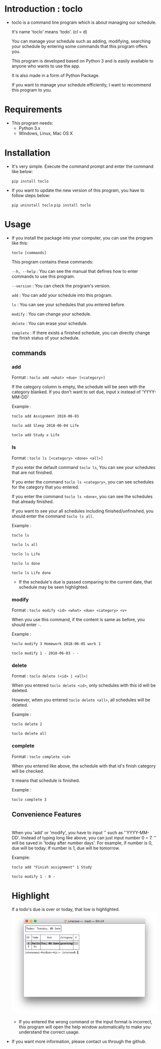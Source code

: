 # Introduction : toclo
- toclo is a command line program which is about managing our schedule.

  It's name 'toclo' means 'todo'. (cl = d)

  You can manage your schedule such as adding, modifying, searching your schedule by entering some commands that this program offers you.

  This program is developed based on Python 3 and is easily available to anyone
  who wants to use the app.

  It is also made in a form of Python Package.

  If you want to manage your schedule efficiently, I want to recommend this program to you.

# Requirements
- This program needs:
  - Python 3.x
  - Windows, Linux, Mac OS X

# Installation
  - It's very simple. Execute the command prompt and enter the command like below:

     `pip install toclo`
  - If you want to update the new version of this program, you have to follow steps below:

     `pip uninstall toclo`
     `pip install toclo`

# Usage
  - If you install the package into your computer, you can use the program like this:

    `toclo [commands]`

    This program contains these commands:

    `--h, --help` : You can see the manual that defines how to enter commands to use this program.

    `--version` : You can check the program's version.

    `add` : You can add your schedule into this program.

    `ls` : You can see your schedules that you entered before.

    `modify` : You can change your schedule.

    `delete` : You can erase your schedule.

    `complete` : If there exists a finished schedule, you can directly change the finish status of your schedule.

    ## commands

      ### add
      Format : `toclo add <what> <due> [<category>]`

      If the category column is empty, the schedule will be seen with the category blanked.
      If you don't want to set due, input x instead of 'YYYY-MM-DD'

      Example :

      `toclo add Assignment 2018-06-03`

      `toclo add Sleep 2018-06-04 Life`

      `toclo add Study x Life`

      ### ls
      Format : `toclo ls [<category> <done> <all>]`

      If you enter the default command `toclo ls`, You can see your schedules that are not finished.

      If you enter the command `toclo ls <category>`, you can see schedules for the category that you entered.

      If you enter the command `toclo ls <done>`, you can see the schedules that already finished.

      If you want to see your all schedules including finished/unfinished, you should enter the command `toclo ls all`.

      Example :

      `toclo ls`

      `toclo ls all`

      `toclo ls Life`

      `toclo ls done`

      `toclo ls Life done`

      * If the schedule's due is passed comparing to the current date, that schedule may be seen highlighted.

      ### modify
      Format : `toclo modify <id> <what> <due> <category> <v>`

      When you use this command, if the content is same as before, you should enter `-`.

      Example :

      `toclo modify 3 Homework 2018-06-05 work 1`

      `toclo modify 1 - 2018-06-03 - -`

      ### delete
      Format : `toclo delete (<id> | <all>)`

      When you entered `toclo delete <id>`, only schedules with this id will be deleted.

      However, when you entered `toclo delete <all>`, all schedules will be deleted.

      Example :

      `toclo delete 2`

      `toclo delete all`

      ### complete
      Format : `toclo complete <id>`

      When you entered like above, the schedule with that id's finish category will be checked.

      It means that schedule is finished.

      Example :

      `toclo complete 3`

    ## Convenience Features

      # <due>

      When you 'add' or 'modify', you have to input '<due>' such as ''YYYY-MM-DD'.
      Instead of typing long like above, you can just input number 0 ~ 7.
      '<due>' will be saved in 'today after number days'.
      For example, if number is 0, due will be today. If number is 1, due will be tomorrow.

      Example:

      `toclo add "Finish assignment" 1 Study`

      `toclo modify 1 - 0 -`

      # Highlight

      If a todo's due is over or today, that low is highlighted.
      ![highlight](./ex_highlight.png)

    * If you entered the wrong command or the input format is incorrect, this program will open the help window automatically to make you understand the correct usage.

- If you want more information, please contact us through the github.
